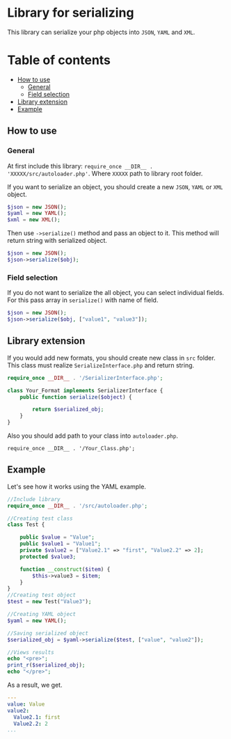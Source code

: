 # Library for serializing
This library can serialize your php objects into `JSON`, `YAML` and `XML`.
# Table of contents
* [How to use](#How-to-use)
    * [General](#General)
    * [Field selection](#Field-selection)
* [Library extension](#Library-extension)
* [Example](#Example)
## How to use
### General
At first include this library: `require_once __DIR__ . 'XXXXX/src/autoloader.php'`.
Where `XXXXX` path to library root folder.

If you want to serialize an object, you should create a new `JSON`, `YAML` or `XML` object.
```php
$json = new JSON();
$yaml = new YAML();
$xml = new XML();
```

Then use `->serialize()` method and pass an object to it.
This method will return string with serialized object. 
```php
$json = new JSON();
$json->serialize($obj);
```
### Field selection
If you do not want to serialize the all object, you can select individual fields. 
For this pass array in `serialize()` with name of field.
```php
$json = new JSON();
$json->serialize($obj, ["value1", "value3"]);
```
## Library extension
If you would add new formats, you should create new class in `src` folder. 
This class must realize `SerializeInterface.php` and return string.
```php
require_once __DIR__ . '/SerializerInterface.php';

class Your_Format implements SerializerInterface {
    public function serialize($object) {

        return $serialized_obj;
    }
}
```
Also you should add path to your class into `autoloader.php`.

`require_once __DIR__ . '/Your_Class.php';`

## Example
Let's see how it works using the YAML example.
```php
//Include library
require_once __DIR__ . '/src/autoloader.php';

//Creating test class
class Test {

    public $value = "Value";
    public $value1 = "Value1";
    private $value2 = ["Value2.1" => "first", "Value2.2" => 2];
    protected $value3;

    function __construct($item) {
        $this->value3 = $item;
    }
}
//Creating test object
$test = new Test("Value3");

//Creating YAML object
$yaml = new YAML();

//Saving serialized object
$serialized_obj = $yaml->serialize($test, ["value", "value2"]);

//Views results
echo "<pre>";
print_r($serialized_obj);
echo "</pre>";
```
As a result, we get.
```yaml
---
value: Value
value2:
  Value2.1: first
  Value2.2: 2
...
```